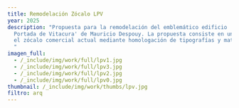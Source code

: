 ```yaml
---
title: Remodelación Zócalo LPV
year: 2025
description: "Propuesta para la remodelación del emblemático edificio 'La
  Portada de Vitacura' de Mauricio Despouy. La propuesta consiste en uniformar
  el zócalo comercial actual mediante homologación de tipografías y materiales.
  "
imagen_full:
  - /_include/img/work/full/lpv1.jpg
  - /_include/img/work/full/lpv3.jpg
  - /_include/img/work/full/lpv2.jpg
  - /_include/img/work/full/lpv0.jpg
thumbnail: /_include/img/work/thumbs/lpv.jpg
filtro: arq
---
```

